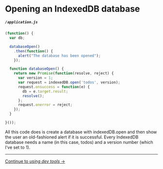 # Opening an IndexedDB database

##### `/application.js`

```js
(function() {
  var db;

  databaseOpen()
    .then(function() {
      alert("The database has been opened");
    });

  function databaseOpen() {
    return new Promise(function(resolve, reject) {
      var version = 1;
      var request = indexedDB.open('todos', version);
      request.onsuccess = function(e) {
        db = e.target.result;
        resolve();
      };
      request.onerror = reject;
    });
  }

}());
```

All this code does is create a database with indexedDB.open and then show the user an old-fashioned alert if it is successful. Every IndexedDB database needs a name (in this case, todos) and a version number (which I’ve set to 1).

---

[Continue to *using dev tools* →](../03-using-dev-tools)
